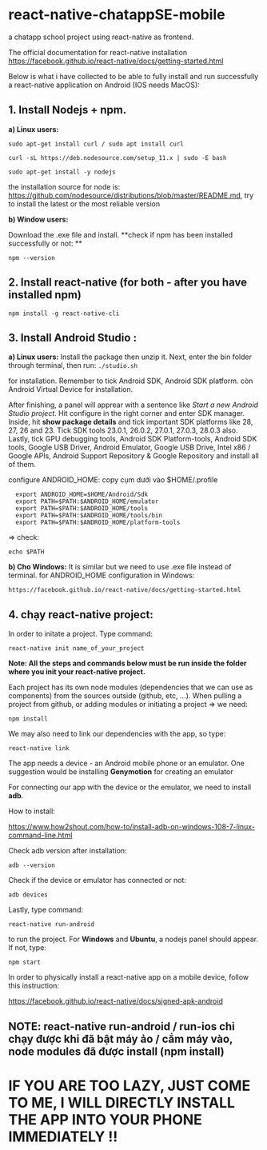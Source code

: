 # react-native-chatappSE-mobile
a chatapp school project using react-native as frontend.

The official documentation for react-native installation
https://facebook.github.io/react-native/docs/getting-started.html

Below is what i have collected to be able to fully install and run successfully a react-native application on Android (IOS needs MacOS):
## 1. Install Nodejs + npm. 
  **a) Linux users:**
  
  ```sudo apt-get install curl / sudo apt install curl``` 
  
  ```curl -sL https://deb.nodesource.com/setup_11.x | sudo -E bash``` 
  
  ```sudo apt-get install -y nodejs``` 
  
  the installation source for node is: https://github.com/nodesource/distributions/blob/master/README.md, try to install the latest or the most reliable version
  
  **b) Window users:**
  
  Download the .exe file and install.
  **check if npm has been installed successfully or not: ** 
  
  ``` npm --version ```

## 2. Install react-native (for both - after you have installed npm)

  ```
  npm install -g react-native-cli
  ```
  
## 3. Install Android Studio :

  **a) Linux users:**
  Install the package then unzip it. Next, enter the bin folder through terminal, then run:
  ```./studio.sh```
    
  for installation. Remember to tick Android SDK, Android SDK platform. còn Android Virtual Device for installation.
    
  After finishing, a panel will apprear with a sentence like _Start a new Android Studio project_. Hit configure in the right corner and enter SDK manager. Inside, hit **show package details** and tick important SDK platforms like 28, 27, 26 and 23. Tick SDK tools 23.0.1, 26.0.2, 27.0.1, 27.0.3, 28.0.3 also. Lastly, tick GPU debugging tools, Android SDK Platform-tools, Android SDK tools, Google USB Driver, Android Emulator, Google USB Drive, Intel x86 / Google APIs, Android Support Repository & Google Repository and install all of them.
    
  configure ANDROID_HOME: copy cụm dưới vào $HOME/.profile
    
      export ANDROID_HOME=$HOME/Android/Sdk
      export PATH=$PATH:$ANDROID_HOME/emulator
      export PATH=$PATH:$ANDROID_HOME/tools
      export PATH=$PATH:$ANDROID_HOME/tools/bin
      export PATH=$PATH:$ANDROID_HOME/platform-tools
 
  => check: 
    
  ``` echo $PATH ```
    
    
   **b) Cho Windows:**
    It is similar but we need to use .exe file instead of terminal. 
    for ANDROID_HOME configuration in Windows:
    
    https://facebook.github.io/react-native/docs/getting-started.html
    
## 4. chạy react-native project:
  In order to initate a project. Type command: 
  
  ```react-native init name_of_your_project```
  
**Note: All the steps and commands below must be run inside the folder where you init your react-native project.**

  Each project has its own node modules (dependencies that we can use as components) from the sources outside (github, etc, ...). When pulling a project from github, or adding modules or initiating a project => we need:
  
  ```npm install```
  
  We may also need to link our dependencies with the app, so type: 
  
  ```react-native link```
    
  The app needs a device - an Android mobile phone or an emulator. One suggestion would be installing **Genymotion** for creating an emulator
  
  For connecting our app with the device or the emulator, we need to install **adb**. 
  
  How to install: 
  
  https://www.how2shout.com/how-to/install-adb-on-windows-108-7-linux-command-line.html
  
  Check adb version after installation: 
  
  ```adb --version```
  
  Check if the device or emulator has connected or not: 
  
  ```adb devices```
  
  Lastly, type command: 
  
  ```react-native run-android``` 
  
  to run the project. For **Windows** and **Ubuntu**, a nodejs panel should appear. If not, type: 
  
  ```npm start```
  
  In order to physically install a react-native app on a mobile device, follow this instruction: 
  
  https://facebook.github.io/react-native/docs/signed-apk-android
     
## NOTE: react-native run-android / run-ios chỉ chạy được khi đã bật máy ảo / cắm máy vào, node modules đã được install (npm install) 

# IF YOU ARE TOO LAZY, JUST COME TO ME, I WILL DIRECTLY INSTALL THE APP INTO YOUR PHONE IMMEDIATELY !!
